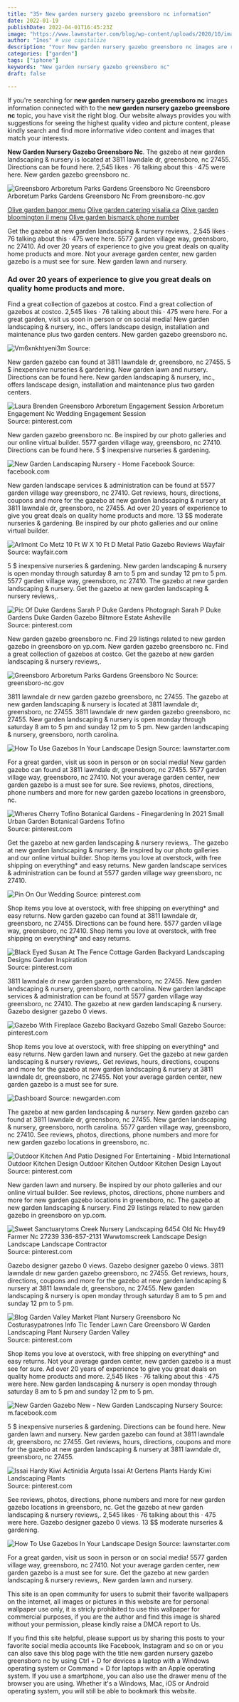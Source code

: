 ```yaml
---
title: "35+ New garden nursery gazebo greensboro nc information"
date: 2022-01-19
publishDate: 2022-04-01T16:45:23Z
image: "https://www.lawnstarter.com/blog/wp-content/uploads/2020/10/image-135.jpeg"
author: "Ines" # use capitalize
description: "Your New garden nursery gazebo greensboro nc images are ready. New garden nursery gazebo greensboro nc are a topic that is being searched for and liked by netizens today. You can Get the New garden nursery gazebo greensboro nc files here. Find and Download all free vectors."
categories: ["garden"]
tags: ["iphone"]
keywords: "New garden nursery gazebo greensboro nc"
draft: false

---
```


If you're searching for **new garden nursery gazebo greensboro nc** images information connected with to the **new garden nursery gazebo greensboro nc** topic, you have visit the right  blog.  Our website always  provides you with  suggestions  for seeing  the highest  quality video and picture  content, please kindly search and find more informative video content and images  that match your interests.

**New Garden Nursery Gazebo Greensboro Nc**. The gazebo at new garden landscaping &amp; nursery is located at 3811 lawndale dr, greensboro, nc 27455. Directions can be found here. 2,545 likes · 76 talking about this · 475 were here. New garden gazebo greensboro nc.

![Greensboro Arboretum Parks Gardens Greensboro Nc](https://www.greensboro-nc.gov/home/showpublishedimage/10417/636510647144300000 "Greensboro Arboretum Parks Gardens Greensboro Nc")
Greensboro Arboretum Parks Gardens Greensboro Nc From greensboro-nc.gov

[Olive garden bangor menu](/olive-garden-bangor-menu/)
[Olive garden catering visalia ca](/olive-garden-catering-visalia-ca/)
[Olive garden bloomington il menu](/olive-garden-bloomington-il-menu/)
[Olive garden bismarck phone number](/olive-garden-bismarck-phone-number/)

Get the gazebo at new garden landscaping &amp; nursery reviews,. 2,545 likes · 76 talking about this · 475 were here. 5577 garden village way, greensboro, nc 27410. Ad over 20 years of experience to give you great deals on quality home products and more. Not your average garden center, new garden gazebo is a must see for sure. New garden lawn and nursery.

### Ad over 20 years of experience to give you great deals on quality home products and more.

Find a great collection of gazebos at costco. Find a great collection of gazebos at costco. 2,545 likes · 76 talking about this · 475 were here. For a great garden, visit us soon in person or on social media! New garden landscaping &amp; nursery, inc., offers landscape design, installation and maintenance plus two garden centers. New garden gazebo greensboro nc.


![Vm6xnkhtyeni3m](https://i.pinimg.com/originals/60/2c/a4/602ca4931303982b1eafdc37a7abce50.png "Vm6xnkhtyeni3m")
Source: 

New garden gazebo can found at 3811 lawndale dr, greensboro, nc 27455. 5 $ inexpensive nurseries &amp; gardening. New garden lawn and nursery. Directions can be found here. New garden landscaping &amp; nursery, inc., offers landscape design, installation and maintenance plus two garden centers.

![Laura Brenden Greensboro Arboretum Engagement Session Arboretum Engagement Nc Wedding Engagement Session](https://i.pinimg.com/originals/db/d1/be/dbd1be52352a18a65e70bd6037ce8faf.jpg "Laura Brenden Greensboro Arboretum Engagement Session Arboretum Engagement Nc Wedding Engagement Session")
Source: pinterest.com

New garden gazebo greensboro nc. Be inspired by our photo galleries and our online virtual builder. 5577 garden village way, greensboro, nc 27410. Directions can be found here. 5 $ inexpensive nurseries &amp; gardening.

![New Garden Landscaping Nursery - Home Facebook](https://lookaside.fbsbx.com/lookaside/crawler/media/?media_id=6402194269853882 "New Garden Landscaping Nursery - Home Facebook")
Source: facebook.com

New garden landscape services &amp; administration can be found at 5577 garden village way greensboro, nc 27410. Get reviews, hours, directions, coupons and more for the gazebo at new garden landscaping &amp; nursery at 3811 lawndale dr, greensboro, nc 27455. Ad over 20 years of experience to give you great deals on quality home products and more. 13 $$ moderate nurseries &amp; gardening. Be inspired by our photo galleries and our online virtual builder.

![Arlmont Co Metz 10 Ft W X 10 Ft D Metal Patio Gazebo Reviews Wayfair](https://secure.img1-fg.wfcdn.com/im/70875692/resize-h755-w755%5Ecompr-r85/6584/65843355/Metz+10+Ft.+W+x+10+Ft.+D+Metal+Patio+Gazebo.jpg "Arlmont Co Metz 10 Ft W X 10 Ft D Metal Patio Gazebo Reviews Wayfair")
Source: wayfair.com

5 $ inexpensive nurseries &amp; gardening. New garden landscaping &amp; nursery is open monday through saturday 8 am to 5 pm and sunday 12 pm to 5 pm. 5577 garden village way, greensboro, nc 27410. The gazebo at new garden landscaping &amp; nursery. Get the gazebo at new garden landscaping &amp; nursery reviews,.

![Pic Of Duke Gardens Sarah P Duke Gardens Photograph Sarah P Duke Gardens Duke Garden Gazebo Biltmore Estate Asheville](https://i.pinimg.com/736x/e4/22/9b/e4229b1bfe45f980994e5059f198d8c7--durham-north-carolina-duke-university.jpg "Pic Of Duke Gardens Sarah P Duke Gardens Photograph Sarah P Duke Gardens Duke Garden Gazebo Biltmore Estate Asheville")
Source: pinterest.com

New garden gazebo greensboro nc. Find 29 listings related to new garden gazebo in greensboro on yp.com. New garden gazebo greensboro nc. Find a great collection of gazebos at costco. Get the gazebo at new garden landscaping &amp; nursery reviews,.

![Greensboro Arboretum Parks Gardens Greensboro Nc](https://www.greensboro-nc.gov/home/showpublishedimage/10417/636510647144300000 "Greensboro Arboretum Parks Gardens Greensboro Nc")
Source: greensboro-nc.gov

3811 lawndale dr new garden gazebo greensboro, nc 27455. The gazebo at new garden landscaping &amp; nursery is located at 3811 lawndale dr, greensboro, nc 27455. 3811 lawndale dr new garden gazebo greensboro, nc 27455. New garden landscaping &amp; nursery is open monday through saturday 8 am to 5 pm and sunday 12 pm to 5 pm. New garden landscaping &amp; nursery, greensboro, north carolina.

![How To Use Gazebos In Your Landscape Design](https://www.lawnstarter.com/blog/wp-content/uploads/2020/10/image-133.jpeg "How To Use Gazebos In Your Landscape Design")
Source: lawnstarter.com

For a great garden, visit us soon in person or on social media! New garden gazebo can found at 3811 lawndale dr, greensboro, nc 27455. 5577 garden village way, greensboro, nc 27410. Not your average garden center, new garden gazebo is a must see for sure. See reviews, photos, directions, phone numbers and more for new garden gazebo locations in greensboro, nc.

![Wheres Cherry Tofino Botanical Gardens - Finegardening In 2021 Small Urban Garden Botanical Gardens Tofino](https://i.pinimg.com/originals/7f/56/67/7f56674374fd4e12970bca1fd030cf4d.png "Wheres Cherry Tofino Botanical Gardens - Finegardening In 2021 Small Urban Garden Botanical Gardens Tofino")
Source: pinterest.com

Get the gazebo at new garden landscaping &amp; nursery reviews,. The gazebo at new garden landscaping &amp; nursery. Be inspired by our photo galleries and our online virtual builder. Shop items you love at overstock, with free shipping on everything* and easy returns. New garden landscape services &amp; administration can be found at 5577 garden village way greensboro, nc 27410.

![Pin On Our Wedding](https://i.pinimg.com/originals/a4/a6/38/a4a63872e0b5e7fe1d1018a9937705dd.jpg "Pin On Our Wedding")
Source: pinterest.com

Shop items you love at overstock, with free shipping on everything* and easy returns. New garden gazebo can found at 3811 lawndale dr, greensboro, nc 27455. Directions can be found here. 5577 garden village way, greensboro, nc 27410. Shop items you love at overstock, with free shipping on everything* and easy returns.

![Black Eyed Susan At The Fence Cottage Garden Backyard Landscaping Designs Garden Inspiration](https://i.pinimg.com/originals/0f/1d/b8/0f1db84fde2935952e6cdd3b860c2ade.jpg "Black Eyed Susan At The Fence Cottage Garden Backyard Landscaping Designs Garden Inspiration")
Source: pinterest.com

3811 lawndale dr new garden gazebo greensboro, nc 27455. New garden landscaping &amp; nursery, greensboro, north carolina. New garden landscape services &amp; administration can be found at 5577 garden village way greensboro, nc 27410. The gazebo at new garden landscaping &amp; nursery. Gazebo designer gazebo 0 views.

![Gazebo With Fireplace Gazebo Backyard Gazebo Small Gazebo](https://i.pinimg.com/originals/81/43/70/81437038c8906f098bc42d8d93d4dee3.jpg "Gazebo With Fireplace Gazebo Backyard Gazebo Small Gazebo")
Source: pinterest.com

Shop items you love at overstock, with free shipping on everything* and easy returns. New garden lawn and nursery. Get the gazebo at new garden landscaping &amp; nursery reviews,. Get reviews, hours, directions, coupons and more for the gazebo at new garden landscaping &amp; nursery at 3811 lawndale dr, greensboro, nc 27455. Not your average garden center, new garden gazebo is a must see for sure.

![Dashboard](https://images.squarespace-cdn.com/content/v1/50db5688e4b00220dc71db15/1586271667383-OECN99YI3T6EOVFVLXEG/A+display+of+house+plants+at+New+Garden+Gazebo "Dashboard")
Source: newgarden.com

The gazebo at new garden landscaping &amp; nursery. New garden gazebo can found at 3811 lawndale dr, greensboro, nc 27455. New garden landscaping &amp; nursery, greensboro, north carolina. 5577 garden village way, greensboro, nc 27410. See reviews, photos, directions, phone numbers and more for new garden gazebo locations in greensboro, nc.

![Outdoor Kitchen And Patio Designed For Entertaining - Mbid International Outdoor Kitchen Design Outdoor Kitchen Outdoor Kitchen Design Layout](https://i.pinimg.com/736x/21/b7/70/21b7701dc847139be18aa63a27874d70.jpg "Outdoor Kitchen And Patio Designed For Entertaining - Mbid International Outdoor Kitchen Design Outdoor Kitchen Outdoor Kitchen Design Layout")
Source: pinterest.com

New garden lawn and nursery. Be inspired by our photo galleries and our online virtual builder. See reviews, photos, directions, phone numbers and more for new garden gazebo locations in greensboro, nc. The gazebo at new garden landscaping &amp; nursery. Find 29 listings related to new garden gazebo in greensboro on yp.com.

![Sweet Sanctuarytoms Creek Nursery Landscaping 6454 Old Nc Hwy49 Farmer Nc 27239 336-857-2131 Wwwtomscreek Landscape Design Landscape Landscape Contractor](https://i.pinimg.com/originals/29/55/9c/29559c24f946d32c84c53f314e45a532.jpg "Sweet Sanctuarytoms Creek Nursery Landscaping 6454 Old Nc Hwy49 Farmer Nc 27239 336-857-2131 Wwwtomscreek Landscape Design Landscape Landscape Contractor")
Source: pinterest.com

Gazebo designer gazebo 0 views. Gazebo designer gazebo 0 views. 3811 lawndale dr new garden gazebo greensboro, nc 27455. Get reviews, hours, directions, coupons and more for the gazebo at new garden landscaping &amp; nursery at 3811 lawndale dr, greensboro, nc 27455. New garden landscaping &amp; nursery is open monday through saturday 8 am to 5 pm and sunday 12 pm to 5 pm.

![Blog Garden Valley Market Plant Nursery Greensboro Nc Costurasypatrones Info Tlc Tender Lawn Care Greensboro W Garden Landscaping Plant Nursery Garden Valley](https://i.pinimg.com/originals/14/16/d3/1416d3f400b3f86b45b50c983c14d27a.jpg "Blog Garden Valley Market Plant Nursery Greensboro Nc Costurasypatrones Info Tlc Tender Lawn Care Greensboro W Garden Landscaping Plant Nursery Garden Valley")
Source: pinterest.com

Shop items you love at overstock, with free shipping on everything* and easy returns. Not your average garden center, new garden gazebo is a must see for sure. Ad over 20 years of experience to give you great deals on quality home products and more. 2,545 likes · 76 talking about this · 475 were here. New garden landscaping &amp; nursery is open monday through saturday 8 am to 5 pm and sunday 12 pm to 5 pm.

![New Garden Gazebo New - New Garden Landscaping Nursery](https://lookaside.fbsbx.com/lookaside/crawler/media/?media_id=312917643484854&amp;get_thumbnail=1 "New Garden Gazebo New - New Garden Landscaping Nursery")
Source: m.facebook.com

5 $ inexpensive nurseries &amp; gardening. Directions can be found here. New garden lawn and nursery. New garden gazebo can found at 3811 lawndale dr, greensboro, nc 27455. Get reviews, hours, directions, coupons and more for the gazebo at new garden landscaping &amp; nursery at 3811 lawndale dr, greensboro, nc 27455.

![Issai Hardy Kiwi Actinidia Arguta Issai At Gertens Plants Hardy Kiwi Landscaping Plants](https://i.pinimg.com/736x/12/18/46/121846b5c3733a66726c6abd68c2fcd3--garden-centre-view-photos.jpg "Issai Hardy Kiwi Actinidia Arguta Issai At Gertens Plants Hardy Kiwi Landscaping Plants")
Source: pinterest.com

See reviews, photos, directions, phone numbers and more for new garden gazebo locations in greensboro, nc. Get the gazebo at new garden landscaping &amp; nursery reviews,. 2,545 likes · 76 talking about this · 475 were here. Gazebo designer gazebo 0 views. 13 $$ moderate nurseries &amp; gardening.

![How To Use Gazebos In Your Landscape Design](https://www.lawnstarter.com/blog/wp-content/uploads/2020/10/image-135.jpeg "How To Use Gazebos In Your Landscape Design")
Source: lawnstarter.com

For a great garden, visit us soon in person or on social media! 5577 garden village way, greensboro, nc 27410. Not your average garden center, new garden gazebo is a must see for sure. Get the gazebo at new garden landscaping &amp; nursery reviews,. New garden lawn and nursery.

This site is an open community for users to submit their favorite wallpapers on the internet, all images or pictures in this website are for personal wallpaper use only, it is stricly prohibited to use this wallpaper for commercial purposes, if you are the author and find this image is shared without your permission, please kindly raise a DMCA report to Us.

If you find this site helpful, please support us by sharing this posts to your favorite social media accounts like Facebook, Instagram and so on or you can also save this blog page with the title new garden nursery gazebo greensboro nc by using Ctrl + D for devices a laptop with a Windows operating system or Command + D for laptops with an Apple operating system. If you use a smartphone, you can also use the drawer menu of the browser you are using. Whether it's a Windows, Mac, iOS or Android operating system, you will still be able to bookmark this website.
